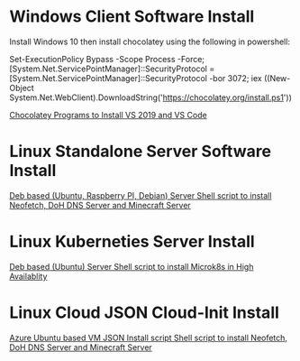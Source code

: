 # Windows Client Software Install 
Install Windows 10 then install chocolatey using the following in powershell:

Set-ExecutionPolicy Bypass -Scope Process -Force; [System.Net.ServicePointManager]::SecurityProtocol = [System.Net.ServicePointManager]::SecurityProtocol -bor 3072; iex ((New-Object System.Net.WebClient).DownloadString('https://chocolatey.org/install.ps1'))

[Chocolatey Programs to Install VS 2019 and VS Code](https://raw.githubusercontent.com/matthew-kenny/public/main/chocoprograms.ps1)

# Linux Standalone Server Software Install 
[Deb based (Ubuntu, Raspberry PI, Debian) Server Shell script to install Neofetch, DoH DNS Server and Minecraft Server](https://raw.githubusercontent.com/matthew-kenny/public/main/linuxserverinstall.sh)

# Linux Kuberneties Server Install
[Deb based (Ubuntu) Server Shell script to install Microk8s in High Availablity](https://raw.githubusercontent.com/matthew-kenny/public/main/Kubernetes.sh)

# Linux Cloud JSON Cloud-Init Install
[Azure Ubuntu based VM JSON Install script Shell script to install Neofetch, DoH DNS Server and Minecraft Server](https://raw.githubusercontent.com/matthew-kenny/public/main/linuxcloud-init.json)
